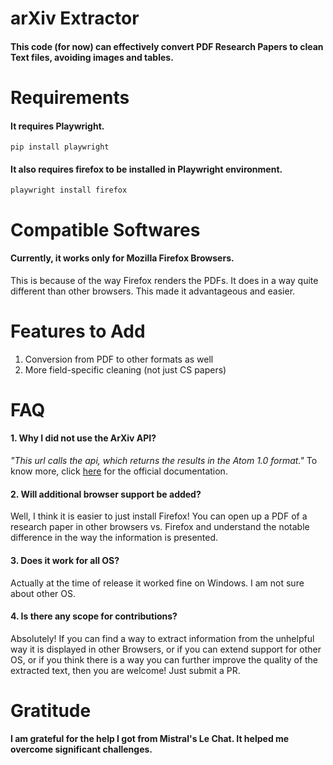 # arXiv Extractor
#### This code (for now) can effectively convert PDF Research Papers to clean Text files, avoiding images and tables.
# Requirements
#### It requires Playwright. 
```pip install playwright```
#### It also requires firefox to be installed in Playwright environment.
```playwright install firefox```
# Compatible Softwares
#### Currently, it works only for Mozilla Firefox Browsers.
This is because of the way Firefox renders the PDFs. It does in a way quite different than other browsers. This made it advantageous and easier. 
# Features to Add
1. Conversion from PDF to other formats as well
2. More field-specific cleaning (not just CS papers)
# FAQ
#### 1. Why I did not use the ArXiv API?
<em>"This url calls the api, which returns the results in the Atom 1.0 format."</em>
To know more, click <a href="https://info.arxiv.org/help/api/basics.html">here</a> for the official documentation.
#### 2. Will additional browser support be added?
Well, I think it is easier to just install Firefox! You can open up a PDF of a research paper in other browsers vs. Firefox and understand the notable difference in the way the information is presented.
#### 3. Does it work for all OS?
Actually at the time of release it worked fine on Windows. I am not sure about other OS.
#### 4. Is there any scope for contributions?
Absolutely! If you can find a way to extract information from the unhelpful way it is displayed in other Browsers, or if you can extend support for other OS, or if you think there is a way you can further improve the quality of the extracted text, then you are welcome! Just submit a PR.
# Gratitude
#### I am grateful for the help I got from Mistral's Le Chat. It helped me overcome significant challenges.

